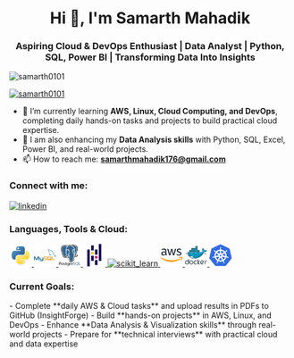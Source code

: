 <h1 align="center">Hi 👋, I'm Samarth Mahadik</h1>
<h3 align="center">Aspiring Cloud & DevOps Enthusiast | Data Analyst | Python, SQL, Power BI | Transforming Data Into Insights</h3>

<p align="left"> <img src="https://komarev.com/ghpvc/?username=samarth0101&label=Profile%20views&color=0e75b6&style=flat" alt="samarth0101" /> </p>

<p align="left"> <a href="https://github.com/ryo-ma/github-profile-trophy"><img src="https://github-profile-trophy.vercel.app/?username=samarth0101" alt="samarth0101" /></a> </p>

- 🌱 I’m currently learning **AWS, Linux, Cloud Computing, and DevOps**, completing daily hands-on tasks and projects to build practical cloud expertise.  
- 💼 I am also enhancing my **Data Analysis skills** with Python, SQL, Excel, Power BI, and real-world projects.  
- 📫 How to reach me: **samarthmahadik176@gmail.com**

<h3 align="left">Connect with me:</h3>
<p align="left">
  <a href="https://www.linkedin.com/in/samarth-mahadik-8a7965339/" target="blank"><img align="center" src="https://cdn.jsdelivr.net/npm/simple-icons@v10/icons/linkedin.svg" alt="linkedin" height="30" width="30" /></a>

<h3 align="left">Languages, Tools & Cloud:</h3>
<p align="left"> 
  <a href="https://www.python.org" target="_blank" rel="noreferrer"> <img src="https://raw.githubusercontent.com/devicons/devicon/master/icons/python/python-original.svg" alt="python" width="40" height="40"/> </a>
  <a href="https://www.mysql.com/" target="_blank" rel="noreferrer"> <img src="https://raw.githubusercontent.com/devicons/devicon/master/icons/mysql/mysql-original-wordmark.svg" alt="mysql" width="40" height="40"/> </a>
  <a href="https://www.postgresql.org" target="_blank" rel="noreferrer"> <img src="https://raw.githubusercontent.com/devicons/devicon/master/icons/postgresql/postgresql-original-wordmark.svg" alt="postgresql" width="40" height="40"/> </a>
  <a href="https://pandas.pydata.org/" target="_blank" rel="noreferrer"> <img src="https://raw.githubusercontent.com/devicons/devicon/2ae2a900d2f041da66e950e4d48052658d850630/icons/pandas/pandas-original.svg" alt="pandas" width="40" height="40"/> </a>
  <a href="https://scikit-learn.org/" target="_blank" rel="noreferrer"> <img src="https://upload.wikimedia.org/wikipedia/commons/0/05/Scikit_learn_logo_small.svg" alt="scikit_learn" width="40" height="40"/> </a>
  <a href="https://aws.amazon.com/" target="_blank" rel="noreferrer"> <img src="https://raw.githubusercontent.com/devicons/devicon/master/icons/amazonwebservices/amazonwebservices-original-wordmark.svg" alt="aws" width="40" height="40"/> </a>
  <a href="https://www.docker.com/" target="_blank" rel="noreferrer"> <img src="https://raw.githubusercontent.com/devicons/devicon/master/icons/docker/docker-original-wordmark.svg" alt="docker" width="40" height="40"/> </a>
  <a href="https://kubernetes.io/" target="_blank" rel="noreferrer"> <img src="https://raw.githubusercontent.com/devicons/devicon/master/icons/kubernetes/kubernetes-plain.svg" alt="kubernetes" width="40" height="40"/> </a>
</p>

<h3 align="left">Current Goals:</h3>
- Complete **daily AWS & Cloud tasks** and upload results in PDFs to GitHub (InsightForge)  
- Build **hands-on projects** in AWS, Linux, and DevOps  
- Enhance **Data Analysis & Visualization skills** through real-world projects  
- Prepare for **technical interviews** with practical cloud and data expertise
